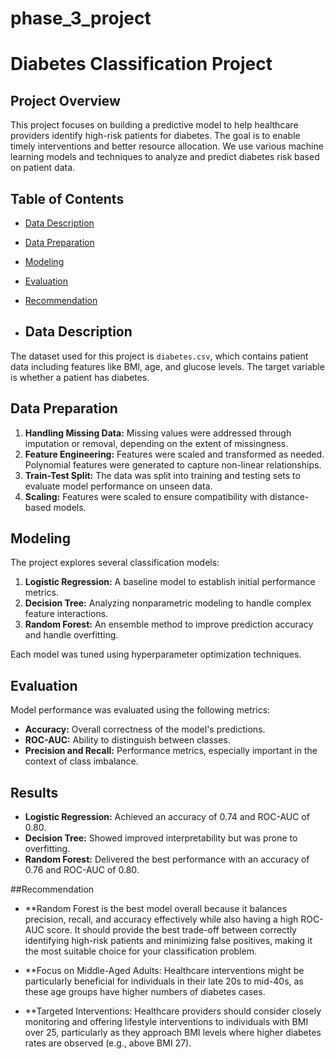 # phase_3_project


# Diabetes Classification Project

## Project Overview

This project focuses on building a predictive model to help healthcare providers identify high-risk patients for diabetes. The goal is to enable timely interventions and better resource allocation. We use various machine learning models and techniques to analyze and predict diabetes risk based on patient data.

## Table of Contents

- [Data Description](#data-description)
- [Data Preparation](#data-preparation)
- [Modeling](#modeling)
- [Evaluation](#evaluation)
- [Recommendation](#conclusion)

- ## Data Description

The dataset used for this project is `diabetes.csv`, which contains patient data including features like BMI, age, and glucose levels. The target variable is whether a patient has diabetes.

## Data Preparation

1. **Handling Missing Data:** Missing values were addressed through imputation or removal, depending on the extent of missingness.
2. **Feature Engineering:** Features were scaled and transformed as needed. Polynomial features were generated to capture non-linear relationships.
3. **Train-Test Split:** The data was split into training and testing sets to evaluate model performance on unseen data.
4. **Scaling:** Features were scaled to ensure compatibility with distance-based models.

## Modeling

The project explores several classification models:

1. **Logistic Regression:** A baseline model to establish initial performance metrics.
2. **Decision Tree:** Analyzing nonparametric modeling to handle complex feature interactions.
3. **Random Forest:** An ensemble method to improve prediction accuracy and handle overfitting.

Each model was tuned using hyperparameter optimization techniques.

## Evaluation

Model performance was evaluated using the following metrics:

- **Accuracy:** Overall correctness of the model's predictions.
- **ROC-AUC:** Ability to distinguish between classes.
- **Precision and Recall:** Performance metrics, especially important in the context of class imbalance.

## Results

- **Logistic Regression:** Achieved an accuracy of 0.74 and ROC-AUC of 0.80.
- **Decision Tree:** Showed improved interpretability but was prone to overfitting.
- **Random Forest:** Delivered the best performance with an accuracy of 0.76 and ROC-AUC of 0.80.


##Recommendation


- **Random Forest is the best model overall because it balances precision, recall, and accuracy effectively while also having a high ROC-AUC score. It should provide the best trade-off between correctly identifying high-risk patients and minimizing false positives, making it the most suitable choice for your classification problem.



- **Focus on Middle-Aged Adults: Healthcare interventions might be particularly beneficial for individuals in their late 20s to mid-40s, as these age groups have higher numbers of diabetes cases.

- **Targeted Interventions: Healthcare providers should consider closely monitoring and offering lifestyle interventions to individuals with BMI over 25, particularly as they approach BMI levels where higher diabetes rates are observed (e.g., above BMI 27).


